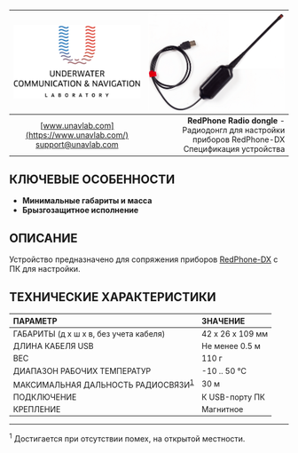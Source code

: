 | ![logo](/documentation/sm_logo.png) | ![logo](/documentation/wayu_rf_dongle.png) |
| :---: | ---: |
| [www.unavlab.com](https://www.unavlab.com/) <br/> [support@unavlab.com](mailto:support@unavlab.com) | **RedPhone Radio dongle** - Радиодонгл для настройки приборов RedPhone-DX <br/> Спецификация устройства |

## КЛЮЧЕВЫЕ ОСОБЕННОСТИ

* **Минимальные габариты и масса**
* **Брызгозащитное исполнение**

## ОПИСАНИЕ

Устройство предназначено для сопряжения приборов [RedPhone-DX](RedPhone_DX_Specification_ru.md) с ПК для настройки.

<div style="page-break-after: always;"></div>

## ТЕХНИЧЕСКИЕ ХАРАКТЕРИСТИКИ

| ПАРАМЕТР | ЗНАЧЕНИЕ |
| :--- | :--- |
| ГАБАРИТЫ (д х ш х в, без учета кабеля) | 42 x 26 х 109 мм |
| ДЛИНА КАБЕЛЯ USB | Не менее 0.5 м |
| ВЕС | 110 г |
| ДИАПАЗОН РАБОЧИХ ТЕМПЕРАТУР | -10 .. 50 °С |
| МАКСИМАЛЬНАЯ ДАЛЬНОСТЬ РАДИОСВЯЗИ<sup>[1](#footnote1)</sup> | 30 м |
| ПОДКЛЮЧЕНИЕ | К USB-порту ПК |
| КРЕПЛЕНИЕ | Магнитное |

________________
<a name="footnote1"><sup>1</sup></a> Достигается при отсутствии помех, на открытой местности.  
